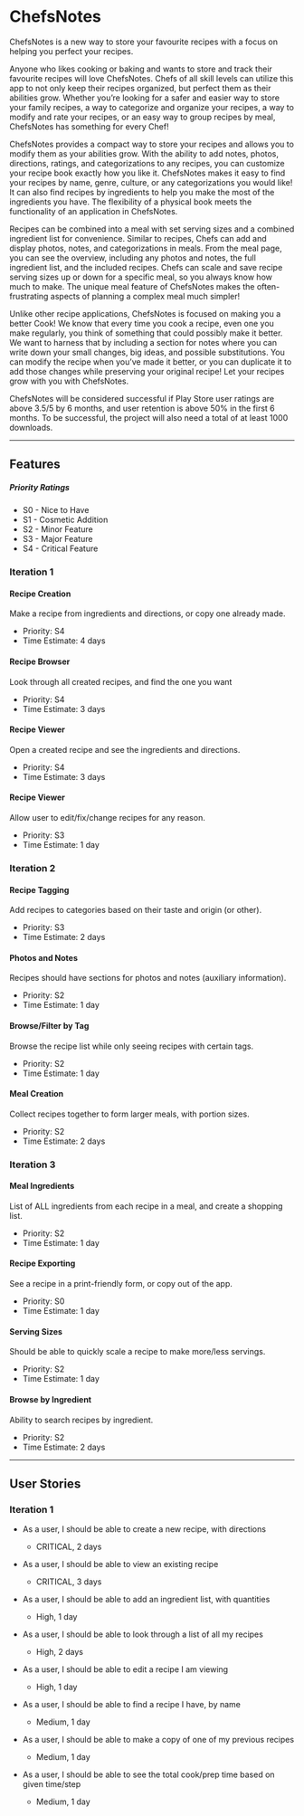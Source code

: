 # ChefsNotes

ChefsNotes is a new way to store your favourite recipes with a focus on helping you perfect your recipes.

Anyone who likes cooking or baking and wants to store and track their favourite recipes will love ChefsNotes. Chefs of all skill levels can utilize this app to not only keep their recipes organized, but perfect them as their abilities grow. Whether you’re looking for a safer and easier way to store your family recipes, a way to categorize and organize your recipes, a way to modify and rate your recipes, or an easy way to group recipes by meal, ChefsNotes has something for every Chef!

ChefsNotes provides a compact way to store your recipes and allows you to modify them as your abilities grow. With the ability to add notes, photos, directions, ratings, and categorizations to any recipes, you can customize your recipe book exactly how you like it. ChefsNotes makes it easy to find your recipes by name, genre, culture, or any categorizations you would like! It can also find recipes by ingredients to help you make the most of the ingredients you have. The flexibility of a physical book meets the functionality of an application in ChefsNotes.

Recipes can be combined into a meal with set serving sizes and a combined ingredient list for convenience. Similar to recipes, Chefs can add and display photos, notes, and categorizations in meals. From the meal page, you can see the overview, including any photos and notes, the full ingredient list, and the included recipes. Chefs can scale and save recipe serving sizes up or down for a specific meal, so you always know how much to make. The unique meal feature of ChefsNotes makes the often-frustrating aspects of planning a complex meal much simpler!

Unlike other recipe applications, ChefsNotes is focused on making you a better Cook! We know that every time you cook a recipe, even one you make regularly, you think of something that could possibly make it better. We want to harness that by including a section for notes where you can write down your small changes, big ideas, and possible substitutions. You can modify the recipe when you’ve made it better, or you can duplicate it to add those changes while preserving your original recipe! Let your recipes grow with you with ChefsNotes.

ChefsNotes will be considered successful if Play Store user ratings are above 3.5/5 by 6 months, and user retention is above 50% in the first 6 months. To be successful, the project will also need a total of at least 1000 downloads.

---

## Features
##### Priority Ratings
- S0 - Nice to Have
- S1 - Cosmetic Addition
- S2 - Minor Feature
- S3 - Major Feature
- S4 - Critical Feature

### Iteration 1
#### Recipe Creation
Make a recipe from ingredients and directions, or copy one already made.
- Priority: S4
- Time Estimate: 4 days

#### Recipe Browser
Look through all created recipes, and find the one you want
- Priority: S4
- Time Estimate: 3 days

#### Recipe Viewer
Open a created recipe and see the ingredients and directions.
- Priority: S4
- Time Estimate: 3 days

#### Recipe Viewer
Allow user to edit/fix/change recipes for any reason.
- Priority: S3
- Time Estimate: 1 day


### Iteration 2
#### Recipe Tagging
Add recipes to categories based on their taste and origin (or other).
- Priority: S3
- Time Estimate: 2 days

#### Photos and Notes
Recipes should have sections for photos and notes (auxiliary information).
- Priority: S2
- Time Estimate: 1 day

#### Browse/Filter by Tag
Browse the recipe list while only seeing recipes with certain tags.
- Priority: S2
- Time Estimate: 1 day

#### Meal Creation
Collect recipes together to form larger meals, with portion sizes.
- Priority: S2
- Time Estimate: 2 days


### Iteration 3
#### Meal Ingredients
List of ALL ingredients from each recipe in a meal, and create a shopping list.
- Priority: S2
- Time Estimate: 1 day

#### Recipe Exporting
See a recipe in a print-friendly form, or copy out of the app.
- Priority: S0
- Time Estimate: 1 day

#### Serving Sizes
Should be able to quickly scale a recipe to make more/less servings.
- Priority: S2
- Time Estimate: 1 day

#### Browse by Ingredient
Ability to search recipes by ingredient.
- Priority: S2
- Time Estimate: 2 days

---

## User Stories

### Iteration 1
- As a user, I should be able to create a new recipe, with directions 
	- CRITICAL, 2 days

- As a user, I should be able to view an existing recipe 
	- CRITICAL, 3 days

- As a user, I should be able to add an ingredient list, with quantities 
	- High, 1 day
	
- As a user, I should be able to look through a list of all my recipes 
	- High, 2 days
	 
- As a user, I should be able to edit a recipe I am viewing  
	- High, 1 day
	 
- As a user, I should be able to find a recipe I have, by name 
	- Medium, 1 day
	
- As a user, I should be able to make a copy of one of my previous recipes  
	- Medium, 1 day
	
- As a user, I should be able to see the total cook/prep time based on given time/step 
	- Medium, 1 day
